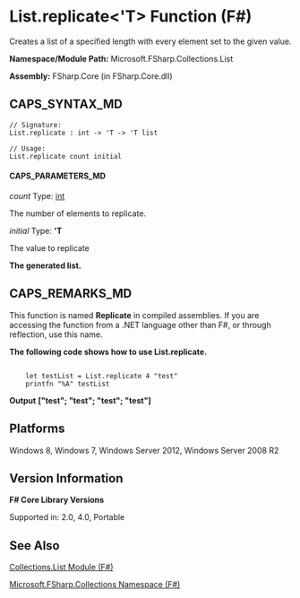 # List.replicate<'T> Function (F#)

Creates a list of a specified length with every element set to the given value.

**Namespace/Module Path:** Microsoft.FSharp.Collections.List

**Assembly:** FSharp.Core (in FSharp.Core.dll)


## CAPS_SYNTAX_MD

```
// Signature:
List.replicate : int -> 'T -> 'T list

// Usage:
List.replicate count initial
```

#### CAPS_PARAMETERS_MD
*count*
Type: [int](http://msdn.microsoft.com/en-us/library/025d5455-3622-4ea5-9573-3ecbd4ee1375)


The number of elements to replicate.


*initial*
Type: **'T**


The value to replicate



**The generated list.**
## CAPS_REMARKS_MD
This function is named **Replicate** in compiled assemblies. If you are accessing the function from a .NET language other than F#, or through reflection, use this name.

**The following code shows how to use List.replicate.**
```

    let testList = List.replicate 4 "test"
    printfn "%A" testList
```

**Output**
**["test"; "test"; "test"; "test"]**
## Platforms
Windows 8, Windows 7, Windows Server 2012, Windows Server 2008 R2


## Version Information
**F# Core Library Versions**

Supported in: 2.0, 4.0, Portable




## See Also
[Collections.List Module &#40;F&#35;&#41;](Collections.List+Module+%28F%23%29.md)

[Microsoft.FSharp.Collections Namespace &#40;F&#35;&#41;](Microsoft.FSharp.Collections+Namespace+%28F%23%29.md)

